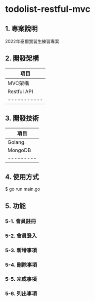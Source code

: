 # todolist-restful-mvc
## 1. 專案說明
2022年泰爾實習生練習專案
## 2. 開發架構
|項目|
|-----------|
|MVC架構     |
|Restful API|
|-----------|
## 3. 開發技術
|項目|
|---------|
|Golang.  |
|MongoDB  |
|---------|
## 4. 使用方式
  $ go run main.go
## 5. 功能
### 5-1. 會員註冊
### 5-2. 會員登入
### 5-3. 新增事項
### 5-4. 刪除事項
### 5-5. 完成事項
### 5-6. 列出事項
